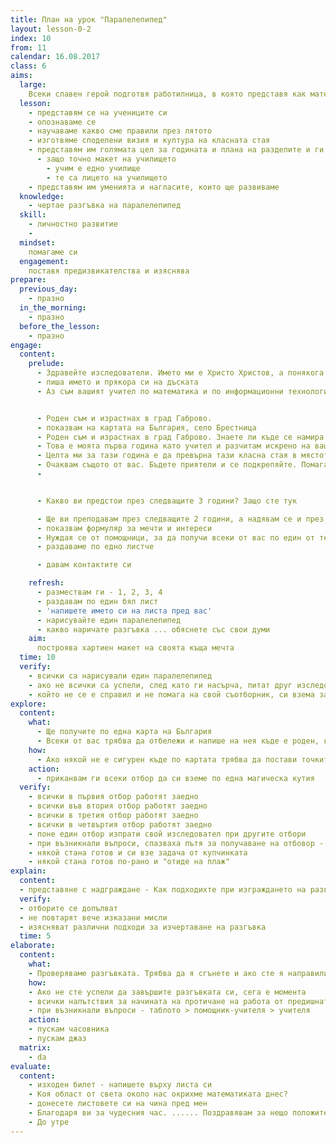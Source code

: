 ```yaml
---
title: План на урок "Паралелепипед"
layout: lesson-0-2
index: 10
from: 11
calendar: 16.08.2017
class: 6
aims:
  large:
    Всеки славен герой подготвя работилница, в която представя как математиката присъства в неговото любимо занимание и участва в една такава работилница
  lesson:
    - представям се на учениците си
    - опознаваме се
    - научаваме какво сме правили през лятото
    - изготвяме споделени визия и култура на класната стая
    - представям им голямата цел за годината и плана на разделите и ги обсъждаме
      - защо точно макет на училището
        - учим е едно училище
        - те са лицето на училището
    - представям им уменията и нагласите, които ще развиваме
  knowledge:
    - чертае разгъвка на паралелепипед
  skill:
    - личностно развитие
    -
  mindset:
    помагаме си
  engagement:
    поставя предизвикателства и изяснява
prepare:
  previous_day:
    - празно
  in_the_morning:
    - празно
  before_the_lesson:
    - празно
engage:
  content:
    prelude:
      - Здравейте изследователи. Името ми е Христо Христов, а понякога ме наричат и господин "Х"
      - пиша името и прякора си на дъската
      - Аз съм вашият учител по математика и по информационни технологии


      - Роден съм и израстнах в град Габрово.
      - показвам на картата на България, село Брестница
      - Роден съм и израстнах в град Габрово. Знаете ли къде се намира град Габрово? Кои от вас искат да изкажат предположението си?
      - Това е моята първа година като учител и разчитам искрено на вашата подкрепа, за да се справя с това предизвикателство. Аз ще ви подкрепям с всички сили по пътя към постигането на мечтите ви. Ще се постарая да изградя доверие помежду ни, но освен това и ще поставям граници.
      - Целта ми за тази година е да превърна тази класна стая в мястото, където всеки се чувства сигурен. Никога няма да ударя или обидя никой от вас умишлено и разчитам да ми кажете ако го направя неволно, за да не допускам тази грешка втори път. Ще ви подкрепям с всички сили и ще ви помогна да бъдете самостоятелни. Ще ви насърчавам във всяко начинание и ще ви давам сили.
      - Очаквам същото от вас. Бъдете приятели и се подкрепяйте. Помагайте си и бъдете задружни. Отнасяйте се със съученика си така, както бихте искали тя или той да се отнася към вас, защото най-верояно ще получите това в замяна.
      -


      - Какво ви предстои през следващите 3 години? Защо сте тук

      - Ще ви преподавам през следващите 2 години, а надявам се и през третата, когато ще ви подготвя за външното ви оценяване, с което ще се отправите към 8 клас в друго училище, за да продължите обучението си и да постигнете мечтите си.
      - показвам формуляр за мечти и интереси
      - Нуждая се от помощници, за да получи всеки от вас по един от тези листове. Кои от вас ще ми помогнат с тази задача?
      - раздаваме по едно листче

      - давам контактите си

    refresh:
      - размествам ги - 1, 2, 3, 4
      - раздавам по един бял лист
      - 'напишете името си на листа пред вас'
      - нарисувайте един паралелепипед
      - какво наричате разгъвка ... обяснете със свои думи
    aim:
      построява хартиен макет на своята къща мечта
  time: 10
  verify:
    - всички са нарисували един паралелепипед
    - ако не всички са успели, след като ги насърча, питат друг изследовател за помощ и се справят със задачата
    - който не се е справил и не помага на свой съотборник, си взема задача от купчинката със задачи, и си я решава на листа
explore:
  content:
    what:
      - Ще получите по една карта на България
      - Всеки от вас трябва да отбележи и напише на нея къде е роден, както и къде се намираме в този момент.
    how:
      - Ако някой не е сигурен къде по картата трябва да постави точките си, нека спокойто я постави там
    action:
      - приканвам ги всеки отбор да си вземе по една магическа кутия
  verify:
    - всички в първия отбор работят заедно
    - всички във втория отбор работят заедно
    - всички в третия отбор работят заедно
    - всички в четвъртия отбор работят заедно
    - поне един отбор изпрати свой изследовател при другите отбори
    - при възникнали въпроси, спазваха пътя за получаване на отбовор - табло > помощник-учител > учител
    - някой стана готов и си взе задача от купчинката
    - някой стана готов по-рано и "отиде на плаж"
explain:
  content:
  - представяне с надграждане - Как подходихте при изграждането на разгъвката си?
  verify:
  - отборите се допълват
  - не повтарят вече изказани мисли
  - изясняват различни подходи за изчертаване на разгъвка
  time: 5
elaborate:
  content:
    what:
    - Проверяваме разгъвката. Трябва да я сгънете и ако сте я направили вярно, ще се сдобиете с копие на кутията, от която тръгнахте.
    how:
    - Ако не сте успели да завършите разгъвката си, сега е момента
    - всички напътствия за начината на протичане на работа от предишната задача се отнасят и за тази. Можете да си ги припомните от таблото
    - при възникнали въпроси - таблото > помощник-учителя > учителя
    action:
    - пускам часовника
    - пускам джаз
  matrix:
    - da
evaluate:
  content:
    - изходен билет - напишете върху листа си
    - Коя област от света около нас окрихме математиката днес?
    - донесете листовете си на чина пред мен
    - Благодаря ви за чудесния час. ...... Поздравявам за нещо положително, което са направили през часа.
    - До утре
---
```

